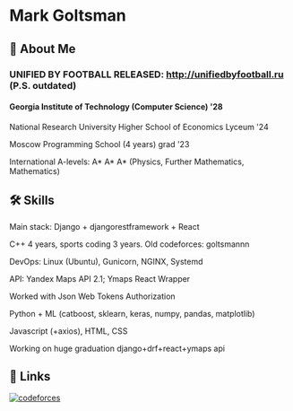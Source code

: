 
# Mark Goltsman



## 🚀 About Me

### UNIFIED BY FOOTBALL RELEASED: http://unifiedbyfootball.ru (P.S. outdated)
#### Georgia Institute of Technology (Computer Science) '28

National Research University Higher School of Economics Lyceum '24 

Moscow Programming School (4 years) grad '23

International A-levels: A* A* A* (Physics, Further Mathematics, Mathematics)

## 🛠 Skills
Main stack: Django + djangorestframework + React

C++ 4 years, sports coding 3 years. Old codeforces: goltsmannn

DevOps: Linux (Ubuntu), Gunicorn, NGINX, Systemd

API: Yandex Maps API 2.1; Ymaps React Wrapper

Worked with Json Web Tokens Authorization

Python + ML (catboost, sklearn, keras, numpy, pandas, matplotlib)

Javascript (+axios), HTML, CSS


Working on huge graduation django+drf+react+ymaps api
## 🔗 Links
[![codeforces](https://upload.wikimedia.org/wikipedia/commons/b/b1/Codeforces_logo.svg)](https://codeforces.com/profile/goltsmannn)


